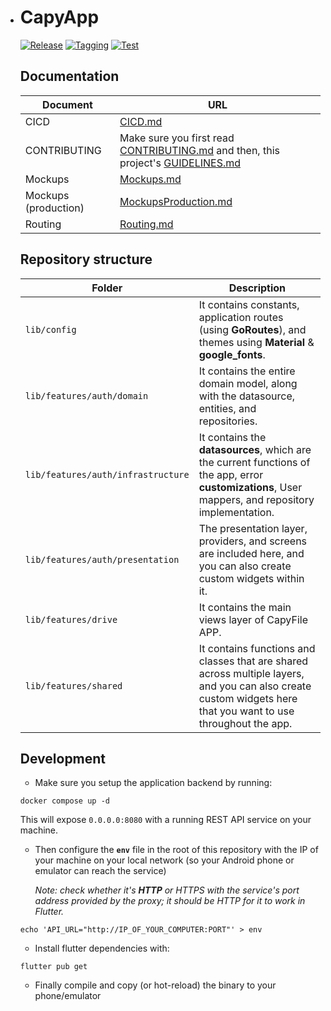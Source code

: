 - # CapyApp

  [![Release](https://github.com/hawks-atlanta/frontend-flutter/actions/workflows/release.yaml/badge.svg)](https://github.com/hawks-atlanta/frontend-flutter/actions/workflows/release.yaml)
  [![Tagging](https://github.com/hawks-atlanta/frontend-flutter/actions/workflows/tagging.yaml/badge.svg)](https://github.com/hawks-atlanta/frontend-flutter/actions/workflows/tagging.yaml)
  [![Test](https://github.com/hawks-atlanta/frontend-flutter/actions/workflows/testing.yaml/badge.svg)](https://github.com/hawks-atlanta/frontend-flutter/actions/workflows/testing.yaml)

  ## Documentation

  | Document             | URL                                                          |
  | -------------------- | ------------------------------------------------------------ |
  | CICD                 | [CICD.md](https://github.com/hawks-atlanta/docs/blob/main/CICD.md) |
  | CONTRIBUTING         | Make sure you first read [CONTRIBUTING.md](https://github.com/hawks-atlanta/docs/blob/main/CONTRIBUTING.md) and then, this project's [GUIDELINES.md](docs/GUIDELINES.md) |
  | Mockups              | [Mockups.md](./docs/Mockups.md)                              |
  | Mockups (production) | [MockupsProduction.md](./docs/MockupsProduction.md)          |
  | Routing              | [Routing.md](docs/Routing.md)                                |

  ## Repository structure

  | Folder                             | Description                                                  |
  | ---------------------------------- | ------------------------------------------------------------ |
  | `lib/config`                       | It contains constants, application routes (using **GoRoutes**), and themes using **Material** & **google_fonts**. |
  | `lib/features/auth/domain`         | It contains the entire domain model, along with the datasource, entities, and repositories. |
  | `lib/features/auth/infrastructure` | It contains the **datasources**, which are the current functions of the app, error **customizations**, User mappers, and repository implementation. |
  | `lib/features/auth/presentation`   | The presentation layer, providers, and screens are included here, and you can also create custom widgets within it. |
  | `lib/features/drive`               | It contains the main views layer of CapyFile APP.            |
  | `lib/features/shared`              | It contains functions and classes that are shared across multiple layers, and you can also create custom widgets here that you want to use throughout the app. |

  ## Development

  - Make sure you setup the application backend by running:

  ```shell 
  docker compose up -d
  ```

  This will expose `0.0.0.0:8080` with a running REST API service on your machine.

  - Then configure the **`env`** file in the root of this repository with the IP of your machine on your local network (so your Android phone or emulator can reach the service)

    *Note: check whether it's **HTTP** or HTTPS with the service's port address provided by the proxy; it should be HTTP for it to work in Flutter.*

  ```shell
  echo 'API_URL="http://IP_OF_YOUR_COMPUTER:PORT"' > env
  ```

  - Install flutter dependencies with:

  ```shell
  flutter pub get
  ```

  - Finally compile and copy (or hot-reload) the binary to your phone/emulator
  
    
